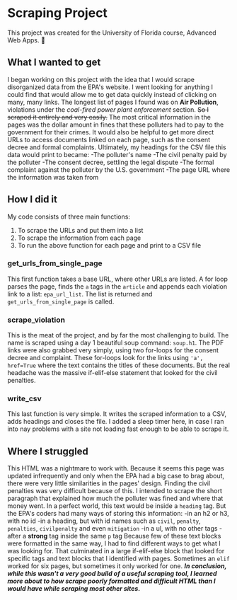 # Scraping Project
This project was created for the University of Florida course, Advanced Web Apps. :cowboy_hat_face:
## What I wanted to get
I began working on this project with the idea that I would scrape disorganized data from the EPA's website. I went looking for anything I could find that would allow me to get data quickly instead of clicking on many, many links. The longest list of pages I found was on **Air Pollution**, violations under the *coal-fired power plant enforcement* section. ~~So I scraped it entirely and very easily.~~ The most critical information in the pages was the dollar amount in fines that these polluters had to pay to the government for their crimes. It would also be helpful to get more direct URLs to access documents linked on each page, such as the consent decree and formal complaints. Ultimately, my headings for the CSV file this data would print to became:
-The polluter's name
-The civil penalty paid by the polluter
-The consent decree, settling the legal dispute
-The formal complaint against the polluter by the U.S. government
-The page URL where the information was taken from
## How I did it
My code consists of three main functions:
1. To scrape the URLs and put them into a list
2. To scrape the information from each page
3. To run the above function for each page and print to a CSV file
### get_urls_from_single_page
This first function takes a base URL, where other URLs are listed. A for loop parses the page, finds the `a` tags in the `article` and appends each violation link to a list: `epa_url_list`. The list is returned and `get_urls_from_single_page` is called.
### scrape_violation
This is the meat of the project, and by far the most challenging to build. The name is scraped using a day 1 beautiful soup command: `soup.h1`. The PDF links were also grabbed very simply, using two for-loops for the consent decree and complaint. These for-loops look for the links using `'a', href=True` where the text contains the titles of these documents. But the real headache was the massive if-elif-else statement that looked for the civil penalties.
### write_csv
This last function is very simple. It writes the scraped information to a CSV, adds headings and closes the file. I added a sleep timer here, in case I ran into nay problems with a site not loading fast enough to be able to scrape it.
## Where I struggled
This HTML was a nightmare to work with. Because it seems this page was updated infrequently and only when the EPA had a big case to brag about, there were very little similarities in the pages' design. Finding the civil penalties was very difficult because of this. I intended to scrape the short paragraph that explained how much the polluter was fined and where that money went. In a perfect world, this text would be inside a `heading` tag. But the EPA's coders had many ways of storing this information:
-in an h2 or h3, with no id
-in a heading, but with id names such as `civil`, `penalty`, `penalties`, `civilpenalty` and even `mitigation`
-in a ul, with no other tags
-after a **strong** tag inside the same `p` tag
Because few of these text blocks were formatted in the same way, I had to find different ways to get what I was looking for. That culminated in a large if-elif-else block that looked for specific tags and text blocks that I identified with pages. Sometimes an `elif` worked for six pages, but sometimes it only worked for one. ***In conclusion, while this wasn't a very good build of a useful scraping tool, I learned more about to how scrape poorly formatted and difficult HTML than I would have while scraping most other sites.***
